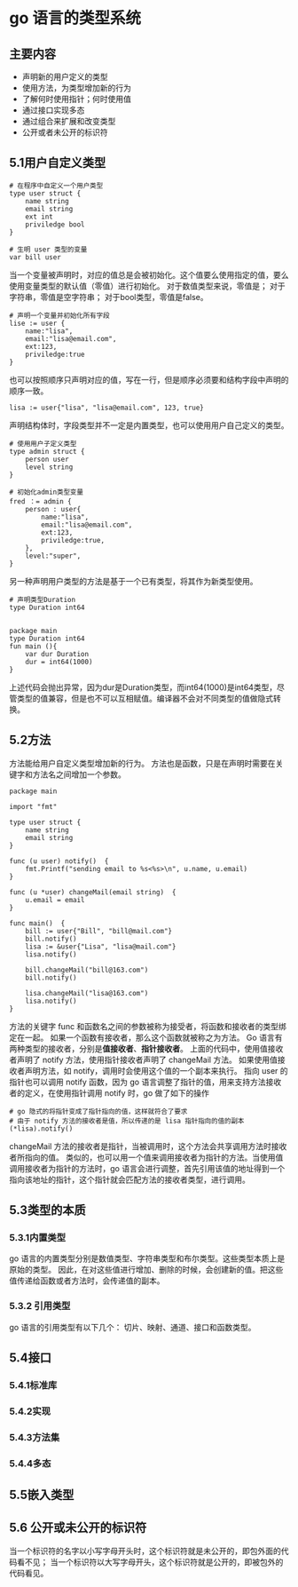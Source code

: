 # go 语言的类型系统

## 主要内容
* 声明新的用户定义的类型
* 使用方法，为类型增加新的行为
* 了解何时使用指针；何时使用值
* 通过接口实现多态
* 通过组合来扩展和改变类型
* 公开或者未公开的标识符

## 5.1用户自定义类型

```
# 在程序中自定义一个用户类型
type user struct {
    name string
    email string
    ext int
    priviledge bool
}

# 生明 user 类型的变量
var bill user
```

当一个变量被声明时，对应的值总是会被初始化。这个值要么使用指定的值，要么使用变量类型的默认值（零值）进行初始化。
对于数值类型来说，零值是；
对于字符串，零值是空字符串；
对于bool类型，零值是false。

```
# 声明一个变量并初始化所有字段
lise := user {
    name:"lisa", 
    email:"lisa@email.com",
    ext:123,
    priviledge:true
}
```

也可以按照顺序只声明对应的值，写在一行，但是顺序必须要和结构字段中声明的顺序一致。
```
lisa := user{"lisa", "lisa@email.com", 123, true}
```

声明结构体时，字段类型并不一定是内置类型，也可以使用用户自己定义的类型。
```
# 使用用户子定义类型
type admin struct {
    person user
    level string
}

# 初始化admin类型变量
fred ：= admin {
    person : user{
        name:"lisa", 
        email:"lisa@email.com", 
        ext:123,
        priviledge:true,
    },
    level:"super",
}

```

另一种声明用户类型的方法是基于一个已有类型，将其作为新类型使用。
```
# 声明类型Duration
type Duration int64


package main
type Duration int64 
fun main (){
    var dur Duration
    dur = int64(1000)
}
```
上述代码会抛出异常，因为dur是Duration类型，而int64(1000)是int64类型，尽管类型的值兼容，但是也不可以互相赋值。编译器不会对不同类型的值做隐式转换。

## 5.2方法
方法能给用户自定义类型增加新的行为。
方法也是函数，只是在声明时需要在关键字和方法名之间增加一个参数。
```
package main

import "fmt"

type user struct {
	name string
	email string
}

func (u user) notify()  {
	fmt.Printf("sending email to %s<%s>\n", u.name, u.email)
}

func (u *user) changeMail(email string)  {
	u.email = email
}

func main()  {
	bill := user{"Bill", "bill@mail.com"}
	bill.notify()
	lisa := &user{"Lisa", "lisa@mail.com"}
	lisa.notify()

	bill.changeMail("bill@163.com")
	bill.notify()

	lisa.changeMail("lisa@163.com")
	lisa.notify()
}
```
方法的关键字 func 和函数名之间的参数被称为接受者，将函数和接收者的类型绑定在一起。
如果一个函数有接收者，那么这个函数就被称之为方法。
Go 语言有两种类型的接收者，分别是**值接收者**、**指针接收者**。
上面的代码中，使用值接收者声明了 notify 方法，使用指针接收者声明了 changeMail 方法。
如果使用值接收者声明方法，如 notify，调用时会使用这个值的一个副本来执行。
指向 user 的指针也可以调用 notify 函数，因为 go 语言调整了指针的值，用来支持方法接收者的定义，在使用指针调用 notify 时，go 做了如下的操作
```
# go 隐式的将指针变成了指针指向的值，这样就符合了要求
# 由于 notify 方法的接收者是值，所以传递的是 lisa 指针指向的值的副本
(*lisa).notify()
```

changeMail 方法的接收者是指针，当被调用时，这个方法会共享调用方法时接收者所指向的值。
类似的，也可以用一个值来调用接收者为指针的方法。当使用值调用接收者为指针的方法时，go 语言会进行调整，首先引用该值的地址得到一个指向该地址的指针，这个指针就会匹配方法的接收者类型，进行调用。

## 5.3类型的本质

### 5.3.1内置类型
go 语言的内置类型分别是数值类型、字符串类型和布尔类型。这些类型本质上是原始的类型。
因此，在对这些值进行增加、删除的时候，会创建新的值。把这些值传递给函数或者方法时，会传递值的副本。

### 5.3.2 引用类型
go 语言的引用类型有以下几个：
切片、映射、通道、接口和函数类型。

## 5.4接口

### 5.4.1标准库
### 5.4.2实现
### 5.4.3方法集
### 5.4.4多态


## 5.5嵌入类型


## 5.6 公开或未公开的标识符
当一个标识符的名字以小写字母开头时，这个标识符就是未公开的，即包外面的代码看不见；
当一个标识符以大写字母开头，这个标识符就是公开的，即被包外的代码看见。
